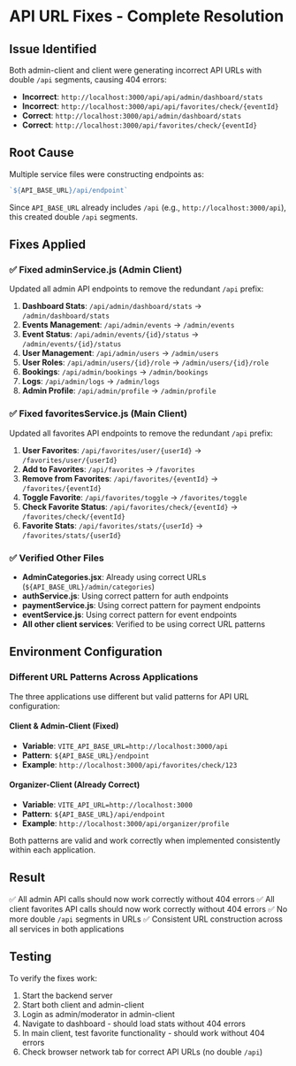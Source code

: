 # API URL Fixes - Complete Resolution

## Issue Identified
Both admin-client and client were generating incorrect API URLs with double `/api` segments, causing 404 errors:
- **Incorrect**: `http://localhost:3000/api/api/admin/dashboard/stats`
- **Incorrect**: `http://localhost:3000/api/api/favorites/check/{eventId}`
- **Correct**: `http://localhost:3000/api/admin/dashboard/stats`
- **Correct**: `http://localhost:3000/api/favorites/check/{eventId}`

## Root Cause
Multiple service files were constructing endpoints as:
```javascript
`${API_BASE_URL}/api/endpoint`
```

Since `API_BASE_URL` already includes `/api` (e.g., `http://localhost:3000/api`), this created double `/api` segments.

## Fixes Applied

### ✅ Fixed adminService.js (Admin Client)
Updated all admin API endpoints to remove the redundant `/api` prefix:

1. **Dashboard Stats**: `/api/admin/dashboard/stats` → `/admin/dashboard/stats`
2. **Events Management**: `/api/admin/events` → `/admin/events`
3. **Event Status**: `/api/admin/events/{id}/status` → `/admin/events/{id}/status`
4. **User Management**: `/api/admin/users` → `/admin/users`
5. **User Roles**: `/api/admin/users/{id}/role` → `/admin/users/{id}/role`
6. **Bookings**: `/api/admin/bookings` → `/admin/bookings`
7. **Logs**: `/api/admin/logs` → `/admin/logs`
8. **Admin Profile**: `/api/admin/profile` → `/admin/profile`

### ✅ Fixed favoritesService.js (Main Client)
Updated all favorites API endpoints to remove the redundant `/api` prefix:

1. **User Favorites**: `/api/favorites/user/{userId}` → `/favorites/user/{userId}`
2. **Add to Favorites**: `/api/favorites` → `/favorites`
3. **Remove from Favorites**: `/api/favorites/{eventId}` → `/favorites/{eventId}`
4. **Toggle Favorite**: `/api/favorites/toggle` → `/favorites/toggle`
5. **Check Favorite Status**: `/api/favorites/check/{eventId}` → `/favorites/check/{eventId}`
6. **Favorite Stats**: `/api/favorites/stats/{userId}` → `/favorites/stats/{userId}`

### ✅ Verified Other Files
- **AdminCategories.jsx**: Already using correct URLs (`${API_BASE_URL}/admin/categories`)
- **authService.js**: Using correct pattern for auth endpoints
- **paymentService.js**: Using correct pattern for payment endpoints
- **eventService.js**: Using correct pattern for event endpoints
- **All other client services**: Verified to be using correct URL patterns

## Environment Configuration

### Different URL Patterns Across Applications

The three applications use different but valid patterns for API URL configuration:

#### **Client & Admin-Client** (Fixed)
- **Variable**: `VITE_API_BASE_URL=http://localhost:3000/api`
- **Pattern**: `${API_BASE_URL}/endpoint` 
- **Example**: `http://localhost:3000/api/favorites/check/123`

#### **Organizer-Client** (Already Correct)
- **Variable**: `VITE_API_URL=http://localhost:3000`
- **Pattern**: `${API_BASE_URL}/api/endpoint`
- **Example**: `http://localhost:3000/api/organizer/profile`

Both patterns are valid and work correctly when implemented consistently within each application.

## Result
✅ All admin API calls should now work correctly without 404 errors
✅ All client favorites API calls should now work correctly without 404 errors
✅ No more double `/api` segments in URLs
✅ Consistent URL construction across all services in both applications

## Testing
To verify the fixes work:
1. Start the backend server
2. Start both client and admin-client
3. Login as admin/moderator in admin-client
4. Navigate to dashboard - should load stats without 404 errors
5. In main client, test favorite functionality - should work without 404 errors
6. Check browser network tab for correct API URLs (no double `/api`)
